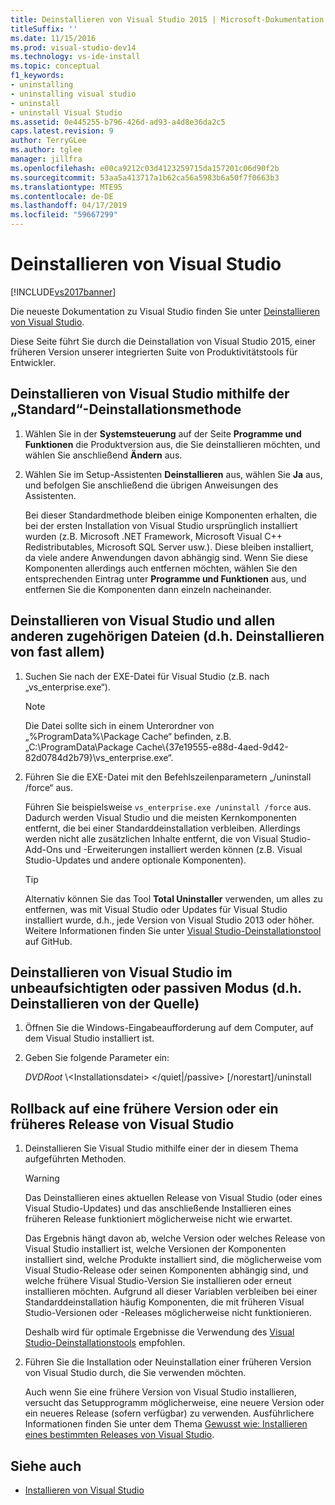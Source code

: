 ```yaml
---
title: Deinstallieren von Visual Studio 2015 | Microsoft-Dokumentation
titleSuffix: ''
ms.date: 11/15/2016
ms.prod: visual-studio-dev14
ms.technology: vs-ide-install
ms.topic: conceptual
f1_keywords:
- uninstalling
- uninstalling visual studio
- uninstall
- uninstall Visual Studio
ms.assetid: 0e445255-b796-426d-ad93-a4d8e36da2c5
caps.latest.revision: 9
author: TerryGLee
ms.author: tglee
manager: jillfra
ms.openlocfilehash: e00ca9212c03d4123259715da157201c06d90f2b
ms.sourcegitcommit: 53aa5a413717a1b62ca56a5983b6a50f7f0663b3
ms.translationtype: MTE95
ms.contentlocale: de-DE
ms.lasthandoff: 04/17/2019
ms.locfileid: "59667299"
---
```

# <a name="uninstall-visual-studio"></a>Deinstallieren von Visual Studio
[!INCLUDE[vs2017banner](../includes/vs2017banner.md)]

Die neueste Dokumentation zu Visual Studio finden Sie unter [Deinstallieren von Visual Studio](/visualstudio/install/uninstall-visual-studio).

Diese Seite führt Sie durch die Deinstallation von Visual Studio 2015, einer früheren Version unserer integrierten Suite von Produktivitätstools für Entwickler.

## <a name="uninstall-visual-studio-by-using-the-standard-uninstallation-method"></a>Deinstallieren von Visual Studio mithilfe der „Standard“-Deinstallationsmethode

1. Wählen Sie in der **Systemsteuerung** auf der Seite **Programme und Funktionen** die Produktversion aus, die Sie deinstallieren möchten, und wählen Sie anschließend **Ändern** aus.

2. Wählen Sie im Setup-Assistenten **Deinstallieren** aus, wählen Sie **Ja** aus, und befolgen Sie anschließend die übrigen Anweisungen des Assistenten.

   Bei dieser Standardmethode bleiben einige Komponenten erhalten, die bei der ersten Installation von Visual Studio ursprünglich installiert wurden (z.B. Microsoft .NET Framework, Microsoft Visual C++ Redistributables, Microsoft SQL Server usw.).   Diese bleiben installiert, da viele andere Anwendungen davon abhängig sind. Wenn Sie diese Komponenten allerdings auch entfernen möchten, wählen Sie den entsprechenden Eintrag unter **Programme und Funktionen** aus, und entfernen Sie die Komponenten dann einzeln nacheinander.

## <a name="uninstall-visual-studio-and-all-other-related-files-that-is-to-uninstall-almost-everything"></a>Deinstallieren von Visual Studio und allen anderen zugehörigen Dateien (d.h. Deinstallieren von fast allem)

1.  Suchen Sie nach der EXE-Datei für Visual Studio (z.B. nach „vs_enterprise.exe“).

    > [!NOTE]
    > Die Datei sollte sich in einem Unterordner von „%ProgramData%\Package Cache“ befinden, z.B. „C:\ProgramData\Package Cache\\{37e19555-e88d-4aed-9d42-82d0784d2b79}\vs_enterprise.exe“.

2.  Führen Sie die EXE-Datei mit den Befehlszeilenparametern „/uninstall /force“ aus.

     Führen Sie beispielsweise ```vs_enterprise.exe /uninstall /force``` aus. Dadurch werden Visual Studio und die meisten Kernkomponenten entfernt, die bei einer Standarddeinstallation verbleiben. Allerdings werden nicht alle zusätzlichen Inhalte entfernt, die von Visual Studio-Add-Ons und -Erweiterungen installiert werden können (z.B. Visual Studio-Updates und andere optionale Komponenten).

    > [!TIP]
    > Alternativ können Sie das Tool **Total Uninstaller** verwenden, um alles zu entfernen, was mit Visual Studio oder Updates für Visual Studio installiert wurde, d.h., jede Version von Visual Studio 2013 oder höher. Weitere Informationen finden Sie unter [Visual Studio-Deinstallationstool](https://github.com/Microsoft/VisualStudioUninstaller/releases) auf GitHub.

## <a name="uninstall-visual-studio-in-silent-or-passive-modes-that-is-to-uninstall-from-source"></a>Deinstallieren von Visual Studio im unbeaufsichtigten oder passiven Modus (d.h. Deinstallieren von der Quelle)

1.  Öffnen Sie die Windows-Eingabeaufforderung auf dem Computer, auf dem Visual Studio installiert ist.

2.  Geben Sie folgende Parameter ein:

     *DVDRoot* \\<Installationsdatei\> \</quiet&#124;/passive> [/norestart]/uninstall

## <a name="roll-back-to-a-previous-version-or-release-of--visual-studio"></a>Rollback auf eine frühere Version oder ein früheres Release von Visual Studio

1. Deinstallieren Sie Visual Studio mithilfe einer der in diesem Thema aufgeführten Methoden.

   > [!WARNING]
   > Das Deinstallieren eines aktuellen Release von Visual Studio (oder eines Visual Studio-Updates) und das anschließende Installieren eines früheren Release funktioniert möglicherweise nicht wie erwartet.
   >
   > Das Ergebnis hängt davon ab, welche Version oder welches Release von Visual Studio installiert ist, welche Versionen der Komponenten installiert sind, welche Produkte installiert sind, die möglicherweise vom Visual Studio-Release oder seinen Komponenten abhängig sind, und welche frühere Visual Studio-Version Sie installieren oder erneut installieren möchten.  Aufgrund all dieser Variablen verbleiben bei einer Standarddeinstallation häufig Komponenten, die mit früheren Visual Studio-Versionen oder -Releases möglicherweise nicht funktionieren.
   >
   > Deshalb wird für optimale Ergebnisse die Verwendung des [Visual Studio-Deinstallationstools](https://github.com/Microsoft/VisualStudioUninstaller/releases) empfohlen.

2. Führen Sie die Installation oder Neuinstallation einer früheren Version von Visual Studio durch, die Sie verwenden möchten.

   Auch wenn Sie eine frühere Version von Visual Studio installieren, versucht das Setupprogramm möglicherweise, eine neuere Version oder ein neueres Release (sofern verfügbar) zu verwenden. Ausführlichere Informationen finden Sie unter dem Thema [Gewusst wie: Installieren eines bestimmten Releases von Visual Studio](../install/how-to-install-a-specific-release-of-visual-studio.md).

## <a name="see-also"></a>Siehe auch

- [Installieren von Visual Studio](https://msdn.microsoft.com/library/e2h7fzkw.aspx)